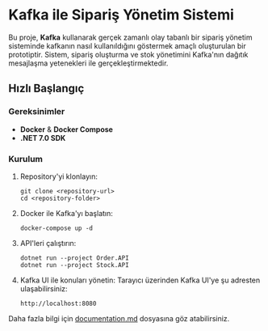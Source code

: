 # Kafka ile Sipariş Yönetim Sistemi

Bu proje, **Kafka** kullanarak gerçek zamanlı olay tabanlı bir sipariş yönetim sisteminde kafkanın nasıl kullanıldığını göstermek amaçlı oluşturulan bir prototiptir. Sistem, sipariş oluşturma ve stok yönetimini Kafka'nın dağıtık mesajlaşma yetenekleri ile gerçekleştirmektedir.

## Hızlı Başlangıç

### Gereksinimler

- **Docker** & **Docker Compose**
- **.NET 7.0 SDK**

### Kurulum

1. Repository'yi klonlayın:
    ```
    git clone <repository-url>
    cd <repository-folder>
    ```

2. Docker ile Kafka'yı başlatın:
    ```
    docker-compose up -d
    ```

3. API'leri çalıştırın:
    ```
    dotnet run --project Order.API
    dotnet run --project Stock.API
    ```

4. Kafka UI ile konuları yönetin:
    Tarayıcı üzerinden Kafka UI'ye şu adresten ulaşabilirsiniz:
    ```
    http://localhost:8080
    ```

Daha fazla bilgi için [documentation.md](./documentation.md) dosyasına göz atabilirsiniz.
